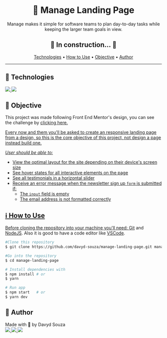 <h1 align="center">📔 Manage Landing Page</h1>
<p align="center">
  Manage makes it simple for software teams to plan day-to-day tasks while keeping the larger team goals in view.
</p>
<h2 align="center">
  🚧  In construction...  🚧
</h2>
<p align="center">
  <a href="#tech">Technologies</a> •
  <a href="#use">How to Use</a> •
  <a href="#objective">Objective</a> •
  <a href="#author">Author</a>
</p>

---


<h2 id="tech">🚀 Technologies </h2>

<a href="https://developer.mozilla.org/en-US/docs/Web/HTML" target="_blank">
  <img src="https://img.shields.io/badge/HTML5-E34F26?style=for-the-badge&logo=html5&logoColor=white"/>
</a>
<a href="https://developer.mozilla.org/en-US/docs/Web/CSS" target="_blank">
  <img src="https://img.shields.io/badge/CSS3-1572B6?style=for-the-badge&logo=css3&logoColor=white"/>
</a>



<h2 id="objective">🎯 Objective </h2>

<p>This project was made following Front End Mentor's design, you can see the challenge by <a href="https://www.frontendmentor.io/challenges/manage-landing-page-SLXqC6P5">clicking here.</p>
<p>Every now and them you'll be asked to create an responsive landing page from a design, so this is the core objective of this project, not design a page instead build one.</p>

<em>User should be able to:</em>
<ul>
	<li>View the optimal layout for the site depending on their device's screen size</li>
	<li>See hover states for all interactive elements on the page</li>
	<li>See all testimonials in a horizontal slider</li>
	<li>Receive an error message when the newsletter sign up <code>form</code> is submitted if:
		<ul>
			<li>The <code>input</code> field is empty</li>
			<li>The email address is not formatted correctly</li>
		</ul>
	</li>
</ul>



<h2 id="use">ℹ️ How to Use </h2>

Before cloning the repository into your machine you'll need: [Git](https://git-scm.com) and [NodeJS](https://nodejs.org/en/). Also it is good to have a code editor like [VSCode](https://code.visualstudio.com/).
```bash
#Clone this repository
$ git clone https://github.com/davyd-souza/manage-landing-page.git manage-landing-page

#Go into the repository
$ cd manage-landing-page

# Install dependencies with 
$ npm install # or
$ yarn

# Run app
$ npm start   # or
$ yarn dev
```



<h2 id="author">👤 Author </h2>

<p>
  Made with 💛 by Davyd Souza </br>
  <a href="https://www.linkedin.com/in/davyd-souza/" target="_blank" alt="LinnkedIn badge">
    <img src="https://img.shields.io/badge/LinkedIn-0077B5?style=for-the-badge&logo=linkedin&logoColor=white"/>
  </a>
  <a href="mailto:davyd.eduardo.souza@hotmail.com" target="_blank" alt="Outlook badge">
    <img src="https://img.shields.io/badge/Microsoft_Outlook-0078D4?style=for-the-badge&logo=microsoft-outlook&logoColor=white"/>
  </a>
  <a href="https://www.instagram.com/odeisouza/" target="_blank" alt="Instagram badge">
    <img src="https://img.shields.io/badge/Instagram-E4405F?style=for-the-badge&logo=instagram&logoColor=white"/>
  </a>
</p>